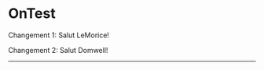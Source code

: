 # OnTest

Changement 1: Salut LeMorice!

Changement 2: Salut Domwell! 
_____________________________________________

